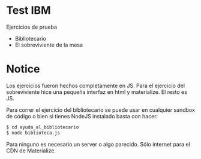 # Test IBM

Ejercicios de prueba

  - Bibliotecario
  - El sobreviviente de la mesa

# Notice

Los ejercicios fueron hechos completamente en JS. Para el ejercicio del sobreviviente hice una pequeña interfaz en html y materialize. El resto es JS.

Para correr el ejercicio del bibliotecario se puede usar en cualquier sandbox de código o bien si tienes NodeJS instalado basta con hacer:

```sh
$ cd ayuda_al_bibliotecario
$ node biblioteca.js
```
Para ninguno es necesario un server o algo parecido. Sólo internet para el CDN de Materialize.
